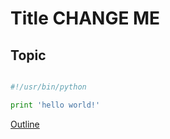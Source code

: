 Title CHANGE ME
===============

Topic
-----

```python

#!/usr/bin/python

print 'hello world!'
```

[Outline](outline.rst)

